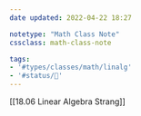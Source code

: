 ```yaml
---
date updated: 2022-04-22 18:27

notetype: "Math Class Note"
cssclass: math-class-note

tags: 
- '#types/classes/math/linalg'
- '#status/🚧'
---
```


[[18.06  Linear Algebra Strang]]
